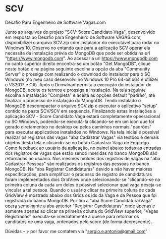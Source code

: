 # SCV
Desafio Para Engenheiro de Software Vagas.com

Junto ao arquivos do projeto "SCV: Score Candidato Vaga", desenvolvido em resposta ao Desafio para Engenheiro de Software VAGAS.com, disponibilizei o arquivo SCV.zip com instalador do executável para rodar no Windows 10.
Observo no entando que para a aplicação SCV operar ela necessita da instalação prévia do MongoDB que pode ser obtida na url "https://www.mongodb.com". Ao acessar a url https://www.mongodb.com  no canto superior direito encontra-se um botão "Get MongoDB", clique neste botão e na página seguinte escolha a opção da aba "Community Server" o prossiga com realizando o download do instalador para o SO Windows (no meu caso desenvolvi no Windows 10 Pro 64-bit x64 e utilizei o VS2017 e C#).
Após o Donwload permita a execução do instalador do MongoDB, aceite os termos e prossiga a instalação.
Na tela seguinte escolha a instalação "Completa" e aceite as opções default "padrão", até finalizar o processo de instalação do MongoDB.
Tendo instalado o MongoDB descompactar o arquivo SCV.zip e executar o aplicativo "setup" contido na pasta SCV/SCV em sequencia.
Finalizando estas instalações a aplicação SCV - Score Candidato Vaga estará completamente opeeracional no SO Windows, podendo-se executá-la clicando-se em um ícon que foi gerado diretamenteo no desktop ou pelos caminhos normais "padrões" para executar applicativos instalados no Windows.
Na tela inicial é possivel realizar os registros das vagas "aba Cadastrar Vagas" via textbox e demais objetos desta tela e clicando-se no botão Cadastrar Vaga de Emprego.
Como feedback ao usuário da aplicação, no painel abaixo todas as entradas dos registros de vagas que estão sendo inseridas no banco MongoDB são retornadas ao usuário.
Nos mesmos moldes dos registros de vagas na "aba Cadastrar Pessoas" são realizados os registros das pessoas no banco MongoDB.
Na "aba Registrar Candidaturas" devido a não haver maiores especificações, para simplificar o processo de registro de candidaturas foram implementados dois GridView onde selecionando-se "clicando-se na primeira coluna da cada um deles é possível selecionar qual vaga deseja-se vincular a tal pessoa. Quando o usuário clicar na primeira coluna de cada GridView é mostrado abaixo dos Grids os ids da Vaga e da Pessoa que foi registrada no banco MongoDB.
Por fim a "aba Score Candidatura/Vaga" opera semelhante a aba anterior "Registrar Candidaturas" onde apenas e somente apenas ao clicar na primeira coluna do GridView superior, "Vagas Registradas" executa-se imediatamente a querie para retornar os canditatos de uma vaga, ordenados pelo score (de forma decrescente).

Dúvidas - > por favor me contatem via "sergio.e.antonio@gmail.com"



